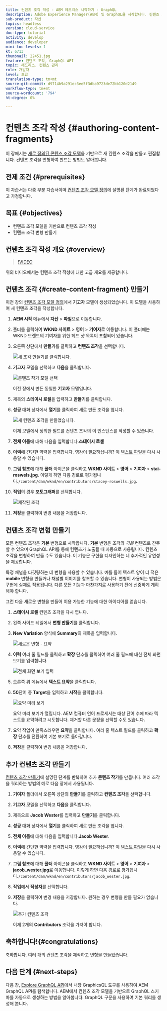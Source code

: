 ```yaml
---
title: 컨텐츠 조각 작성 - AEM 헤드리스 시작하기 - GraphQL
description: Adobe Experience Manager(AEM) 및 GraphQL을 시작합니다. 컨텐츠 조각 모델을 기반으로 새 컨텐츠 조각을 만들고 편집합니다. 컨텐츠 조각 변형을 만드는 방법을 알아봅니다.
sub-product: 자산
topics: headless
version: cloud-service
doc-type: tutorial
activity: develop
audience: developer
mini-toc-levels: 1
kt: 6713
thumbnail: 22451.jpg
feature: 컨텐츠 조각, GraphQL API
topic: 헤드리스, 컨텐츠 관리
role: 개발자
level: 초급
translation-type: tm+mt
source-git-commit: d9714b9a291ec3ee5f3dba9723de72bb120d2149
workflow-type: tm+mt
source-wordcount: '794'
ht-degree: 0%

---
```



# 컨텐츠 조각 작성 {#authoring-content-fragments}

이 장에서는 [새로 정의된 콘텐츠 조각 모델](./content-fragment-models.md)을 기반으로 새 컨텐츠 조각을 만들고 편집합니다. 컨텐츠 조각을 변형하여 만드는 방법도 알아봅니다.

## 전제 조건 {#prerequisites}

이 자습서는 다중 부분 자습서이며 [컨텐츠 조각 모델 정의](./content-fragment-models.md)에 설명된 단계가 완료되었다고 가정합니다.

## 목표 {#objectives}

* 컨텐츠 조각 모델을 기반으로 컨텐츠 조각 작성
* 컨텐츠 조각 변형 만들기

## 컨텐츠 조각 작성 개요 {#overview}

>[!VIDEO](https://video.tv.adobe.com/v/22451/?quality=12&learn=on)

위의 비디오에서는 컨텐츠 조각 작성에 대한 고급 개요를 제공합니다.

## 컨텐츠 조각 {#create-content-fragment} 만들기

이전 장의 [컨텐츠 조각 모델 정의](./content-fragment-models.md)에서 **기고자** 모델이 생성되었습니다. 이 모델을 사용하여 새 컨텐츠 조각을 작성합니다.

1. **AEM 시작** 메뉴에서 **자산** > **파일**&#x200B;으로 이동합니다.
1. 폴더를 클릭하여 **WKND 사이트** > **영어** > **기여자**&#x200B;로 이동합니다. 이 폴더에는 WKND 브랜드의 기여자를 위한 헤드 샷 목록이 포함되어 있습니다.

1. 오른쪽 상단에서 **만들기**&#x200B;를 클릭하고 **컨텐츠 조각**&#x200B;을 선택합니다.

   ![새 조각 만들기를 클릭합니다.](assets/author-content-fragments/create-content-fragment-menu.png)

1. **기고자** 모델을 선택하고 **다음**&#x200B;을 클릭합니다.

   ![콘텐츠 작가 모델 선택](assets/author-content-fragments/select-contributor-model.png)

   이전 장에서 만든 동일한 **기고자** 모델입니다.

1. 제목의 **스테이시 로셀**&#x200B;을 입력하고 **만들기**&#x200B;를 클릭합니다.
1. **성공** 대화 상자에서 **열기**&#x200B;를 클릭하여 새로 만든 조각을 엽니다.

   ![새 컨텐츠 조각을 만들었습니다.](assets/author-content-fragments/new-content-fragment.png)

   이제 모델에서 정의한 필드를 컨텐츠 조각의 이 인스턴스를 작성할 수 있습니다.

1. **전체 이름**&#x200B;에 대해 다음을 입력합니다.**스테이시 로셀**
1. **이력**&#x200B;에 간단한 약력을 입력합니다. 영감이 필요하십니까? 이 [텍스트 파일](assets/author-content-fragments/stacey-roswells-bio.txt)을 다시 사용할 수 있습니다.
1. **그림 참조**&#x200B;에 대해 **폴더** 아이콘을 클릭하고 **WKND 사이트** > **영어** > **기여자** > **stai-roswels.jpg**. 이렇게 하면 다음 경로로 평가됩니다.`/content/dam/wknd/en/contributors/stacey-roswells.jpg`.
1. **직업**&#x200B;의 경우 **포토그래퍼**&#x200B;를 선택합니다.

   ![제작된 조각](assets/author-content-fragments/stacye-roswell-fragment-authored.png)

1. **저장**&#x200B;을 클릭하여 변경 내용을 저장합니다.

## 컨텐츠 조각 변형 만들기

모든 컨텐츠 조각은 **기본** 변형으로 시작합니다. **기본** 변형은 조각의 *기본* 컨텐츠로 간주할 수 있으며 GraphQL API를 통해 컨텐츠가 노출될 때 자동으로 사용됩니다. 컨텐츠 조각을 변형하여 만들 수도 있습니다. 이 기능은 구현을 디자인하는 데 추가적인 유연성을 제공합니다.

특정 채널을 타깃팅하는 데 변형을 사용할 수 있습니다. 예를 들어 텍스트 양이 더 적은 **mobile** 변형을 만들거나 채널별 이미지를 참조할 수 있습니다. 변형이 사용되는 방법은 구현에 실제로 적용됩니다. 다른 모든 기능과 마찬가지로 사용하기 전에 신중하게 계획해야 합니다.

그런 다음 새로운 변형을 만들어 이용 가능한 기능에 대한 아이디어를 얻습니다.

1. **스테이시 로셀** 컨텐츠 조각을 다시 엽니다.
1. 왼쪽 사이드 레일에서 **변형 만들기**&#x200B;를 클릭합니다.
1. **New Variation** 양식에 **Summary**&#x200B;의 제목을 입력합니다.

   ![새로운 변형 - 요약](assets/author-content-fragments/new-variation-summary.png)

1. **이력** 여러 줄 필드를 클릭하고 **확장** 단추를 클릭하여 여러 줄 필드에 대한 전체 화면 보기를 입력합니다.

   ![전체 화면 보기 입력](assets/author-content-fragments/enter-full-screen-view.png)

1. 오른쪽 위 메뉴에서 **텍스트 요약**&#x200B;을 클릭합니다.

1. **50**&#x200B;단어 중 **Target**&#x200B;을 입력하고 **시작**&#x200B;을 클릭합니다.

   ![요약 미리 보기](assets/author-content-fragments/summarize-text-preview.png)

   요약 미리 보기가 열립니다. AEM 컴퓨터 언어 프로세서는 대상 단어 수에 따라 텍스트를 요약하려고 시도합니다. 제거할 다른 문장을 선택할 수도 있습니다.

1. 요약 작업이 만족스러우면 **요약**&#x200B;을 클릭합니다. 여러 줄 텍스트 필드를 클릭하고 **확장** 단추를 전환하여 기본 보기로 돌아갑니다.

1. **저장**&#x200B;을 클릭하여 변경 내용을 저장합니다.

## 추가 컨텐츠 조각 만들기

[컨텐츠 조각 만들기](#create-content-fragment)에 설명된 단계를 반복하여 추가 **콘텐츠 작가**&#x200B;를 만듭니다. 여러 조각을 쿼리하는 방법의 예로 다음 장에서 사용됩니다.

1. **기여자** 폴더에서 오른쪽 상단의 **만들기**&#x200B;를 클릭하고 **컨텐츠 조각**&#x200B;을 선택합니다.
1. **기고자** 모델을 선택하고 **다음**&#x200B;을 클릭합니다.
1. 제목으로 **Jacob Wester**&#x200B;를 입력하고 **만들기**&#x200B;를 클릭합니다.
1. **성공** 대화 상자에서 **열기**&#x200B;를 클릭하여 새로 만든 조각을 엽니다.
1. **전체 이름**&#x200B;에 대해 다음을 입력합니다.**Jacob Wester**.
1. **이력**&#x200B;에 간단한 약력을 입력합니다. 영감이 필요하십니까? 이 [텍스트 파일](assets/author-content-fragments/jacob-wester.txt)을 다시 사용할 수 있습니다.
1. **그림 참조**&#x200B;에 대해 **폴더** 아이콘을 클릭하고 **WKND 사이트** > **영어** > **기여자** > **jacob_wester.jpg**&#x200B;로 이동합니다. 이렇게 하면 다음 경로로 평가됩니다.`/content/dam/wknd/en/contributors/jacob_wester.jpg`.
1. **작업**&#x200B;에서 **작성자**&#x200B;를 선택합니다.
1. **저장**&#x200B;을 클릭하여 변경 내용을 저장합니다. 원하는 경우 변형을 만들 필요가 없습니다.

   ![추가 컨텐츠 조각](assets/author-content-fragments/additional-content-fragment.png)

   이제 2개의 **Contributors** 조각을 가져야 합니다.

## 축하합니다!{#congratulations}

축하합니다. 여러 개의 컨텐츠 조각을 제작하고 변형을 만들었습니다.

## 다음 단계 {#next-steps}

다음 장, [Explore GraphQL API](explore-graphql-api.md)에서 내장 GraphicsQL 도구를 사용하여 AEM GraphQL API를 탐색합니다. AEM에서 컨텐츠 조각 모델을 기반으로 GraphQL 스키마를 자동으로 생성하는 방법을 알아봅니다. GraphQL 구문을 사용하여 기본 쿼리를 생성해 봅니다.